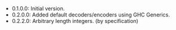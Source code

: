 * 0.1.0.0: Initial version.
* 0.2.0.0: Added default decoders/encoders using GHC Generics.
* 0.2.2.0: Arbitrary length integers. (by specification)
